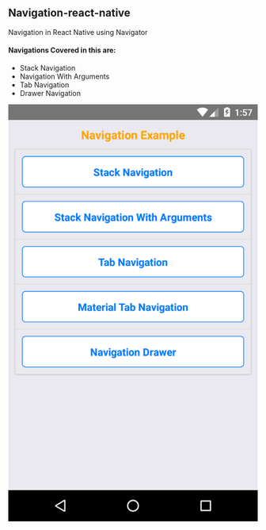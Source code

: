 ## Navigation-react-native
Navigation in React Native using Navigator

#### Navigations Covered in this are:
  - Stack Navigation
  - Navigation With Arguments
  - Tab Navigation
  - Drawer Navigation
  
  ![Alt text](/android/react-navigation.png?raw=true "Optional Title")
